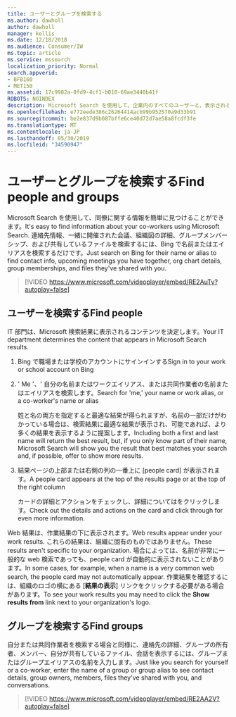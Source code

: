 ```yaml
---
title: ユーザーとグループを検索する
ms.author: dawholl
author: dawholl
manager: kellis
ms.date: 12/18/2018
ms.audience: Consumer/IW
ms.topic: article
ms.service: mssearch
localization_priority: Normal
search.appverid:
- BFB160
- MET150
ms.assetid: 17c9982a-0fd9-4cf1-b010-69ae3440b41f
ROBOTS: NOINDEX
description: Microsoft Search を使用して、企業内のすべてのユーザーと、表示される情報を検索する
ms.openlocfilehash: e772eede386c26264414acb99b952570a9d33b91
ms.sourcegitcommit: be2e837d9b087bffe6ce40d72d7ae58a8fcdf3fe
ms.translationtype: MT
ms.contentlocale: ja-JP
ms.lasthandoff: 05/30/2019
ms.locfileid: "34590947"
---
```

# <a name="find-people-and-groups"></a><span data-ttu-id="3e660-103">ユーザーとグループを検索する</span><span class="sxs-lookup"><span data-stu-id="3e660-103">Find people and groups</span></span>

<span data-ttu-id="3e660-104">Microsoft Search を使用して、同僚に関する情報を簡単に見つけることができます。</span><span class="sxs-lookup"><span data-stu-id="3e660-104">It's easy to find information about your co-workers using Microsoft Search.</span></span> <span data-ttu-id="3e660-105">連絡先情報、一緒に開催された会議、組織図の詳細、グループメンバーシップ、および共有しているファイルを検索するには、Bing で名前またはエイリアスを検索するだけです。</span><span class="sxs-lookup"><span data-stu-id="3e660-105">Just search on Bing for their name or alias to find contact info, upcoming meetings you have together, org chart details, group memberships, and files they've shared with you.</span></span>
  
> [!VIDEO https://www.microsoft.com/videoplayer/embed/RE2AuTv?autoplay=false]
  
## <a name="find-people"></a><span data-ttu-id="3e660-106">ユーザーを検索する</span><span class="sxs-lookup"><span data-stu-id="3e660-106">Find people</span></span>

<span data-ttu-id="3e660-107">IT 部門は、Microsoft 検索結果に表示されるコンテンツを決定します。</span><span class="sxs-lookup"><span data-stu-id="3e660-107">Your IT department determines the content that appears in Microsoft Search results.</span></span>
  
1. <span data-ttu-id="3e660-108">Bing で職場または学校のアカウントにサインインする</span><span class="sxs-lookup"><span data-stu-id="3e660-108">Sign in to your work or school account on Bing</span></span>
    
2. <span data-ttu-id="3e660-109">' Me '、' 自分の名前またはワークエイリアス、または共同作業者の名前またはエイリアスを検索します。</span><span class="sxs-lookup"><span data-stu-id="3e660-109">Search for 'me,' your name or work alias, or a co-worker's name or alias</span></span>
    
    <span data-ttu-id="3e660-110">姓と名の両方を指定すると最適な結果が得られますが、名前の一部だけがわかっている場合は、検索結果に最適な結果が表示され、可能であれば、より多くの結果を表示するように提案します。</span><span class="sxs-lookup"><span data-stu-id="3e660-110">Including both a first and last name will return the best result, but, if you only know part of their name, Microsoft Search will show you the result that best matches your search and, if possible, offer to show more results.</span></span>
    
3. <span data-ttu-id="3e660-111">結果ページの上部または右側の列の一番上に [people card] が表示されます。</span><span class="sxs-lookup"><span data-stu-id="3e660-111">A people card appears at the top of the results page or at the top of the right column</span></span>
    
    <span data-ttu-id="3e660-112">カードの詳細とアクションをチェックし、詳細についてはをクリックします。</span><span class="sxs-lookup"><span data-stu-id="3e660-112">Check out the details and actions on the card and click through for even more information.</span></span>
    
<span data-ttu-id="3e660-113">Web 結果は、作業結果の下に表示されます。</span><span class="sxs-lookup"><span data-stu-id="3e660-113">Web results appear under your work results.</span></span> <span data-ttu-id="3e660-114">これらの結果は、組織に固有のものではありません。</span><span class="sxs-lookup"><span data-stu-id="3e660-114">These results aren't specific to your organization.</span></span> <span data-ttu-id="3e660-115">場合によっては、名前が非常に一般的な web 検索であっても、people card が自動的に表示されないことがあります。</span><span class="sxs-lookup"><span data-stu-id="3e660-115">In some cases, for example, when a name is a very common web search, the people card may not automatically appear.</span></span> <span data-ttu-id="3e660-116">作業結果を確認するには、組織のロゴの横にある [**結果の表示**] リンクをクリックする必要がある場合があります。</span><span class="sxs-lookup"><span data-stu-id="3e660-116">To see your work results you may need to click the **Show results from** link next to your organization's logo.</span></span> 
  
## <a name="find-groups"></a><span data-ttu-id="3e660-117">グループを検索する</span><span class="sxs-lookup"><span data-stu-id="3e660-117">Find groups</span></span>

<span data-ttu-id="3e660-118">自分または共同作業者を検索する場合と同様に、連絡先の詳細、グループの所有者、メンバー、自分が共有しているファイル、会話を表示するには、グループまたはグループエイリアスの名前を入力します。</span><span class="sxs-lookup"><span data-stu-id="3e660-118">Just like you search for yourself or a co-worker, enter the name of a group or group alias to see contact details, group owners, members, files they've shared with you, and conversations.</span></span>
  
> [!VIDEO https://www.microsoft.com/videoplayer/embed/RE2AA2V?autoplay=false]
  

  

